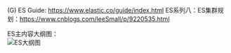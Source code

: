(G) ES Guide: https://www.elastic.co/guide/index.html
ES系列八：ES集群规划：https://www.cnblogs.com/leeSmall/p/9220535.html

ES主内容大纲图：   
![ES大纲图]()